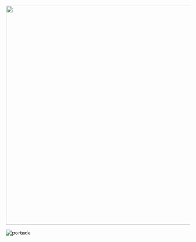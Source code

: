 

<p align="center">
  <img width="8000" height="600" src="https://user-images.githubusercontent.com/83043304/127681901-1139d0ba-927d-46d2-a36d-76a2fab9a572.gif">
</p>

![portada](https://user-images.githubusercontent.com/83043304/127672882-2db7f5c2-5de3-411f-a21c-e1b2b16a72b5.png)
